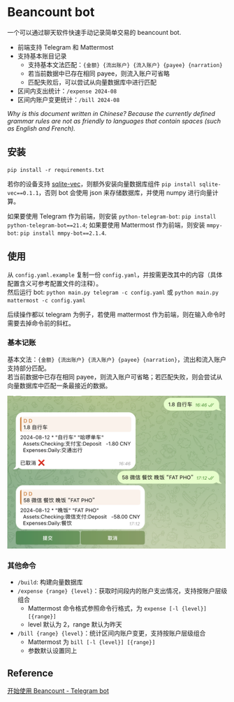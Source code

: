 # Beancount bot
一个可以通过聊天软件快速手动记录简单交易的 beancount bot.

* 前端支持 Telegram 和 Mattermost
* 支持基本账目记录
    * 支持基本文法匹配：`{金额} {流出账户} {流入账户} {payee} {narration}`
    * 若当前数据中已存在相同 payee，则流入账户可省略
    * 匹配失败后，可以尝试从向量数据库中进行匹配
* 区间内支出统计：`/expense 2024-08`
* 区间内账户变更统计：`/bill 2024-08`

_Why is this document written in Chinese? Because the currently defined grammar rules are not as friendly to languages that contain spaces (such as English and French)._

## 安装
`pip install -r requirements.txt`

若你的设备支持 [sqlite-vec](https://github.com/asg017/sqlite-vec)，则额外安装向量数据库组件 `pip install sqlite-vec==0.1.1`，否则 bot 会使用 json 来存储数据库，并使用 numpy 进行向量计算。

如果要使用 Telegram 作为前端，则安装 `python-telegram-bot`: `pip install python-telegram-bot==21.4`;
如果要使用 Mattermost 作为前端，则安装 `mmpy-bot`: `pip install mmpy-bot==2.1.4`.

## 使用
从 `config.yaml.example` 复制一份 `config.yaml`，并按需更改其中的内容（具体配置含义可参考配置文件的注释）。  
然后运行 bot: `python main.py telegram -c config.yaml` 或 `python main.py mattermost -c config.yaml`

后续操作都以 telegram 为例子，若使用 mattermost 作为前端，则在输入命令时需要去掉命令前的斜杠。

### 基本记账
基本文法：`{金额} {流出账户} {流入账户} {payee} {narration}`，流出和流入账户支持部分匹配。  
若当前数据中已存在相同 payee，则流入账户可省略；若匹配失败，则会尝试从向量数据库中匹配一条最接近的数据。

<img src="example/basic_record.png" alt="基本记账示例" width="500" height="350">

### 其他命令
* `/build`: 构建向量数据库
* `/expense {range} {level}`：获取时间段内的账户支出情况，支持按账户层级组合
    * Mattermost 命令格式参照命令行格式，为 `expense [-l {level}] [{range}]`
    * level 默认为 2，range 默认为昨天
* `/bill {range} {level}`：统计区间内账户变更，支持按账户层级组合
    * Mattermost 为 `bill [-l {level}] [{range}]`
    * 参数默认设置同上

## Reference
[开始使用 Beancount - Telegram bot](https://blog.stdioa.com/2020/09/using-beancount/#telegram-bot)
